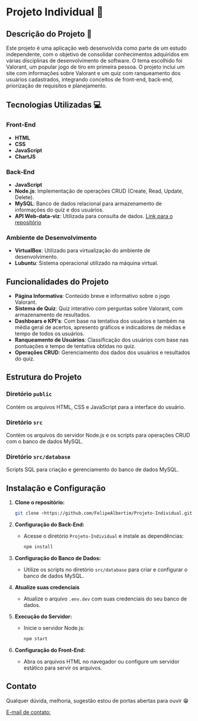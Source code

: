 # Projeto Individual 🔫

## Descrição do Projeto 📝

Este projeto é uma aplicação web desenvolvida como parte de um estudo independente, com o objetivo de consolidar conhecimentos adquiridos em várias disciplinas de desenvolvimento de software. O tema escolhido foi Valorant, um popular jogo de tiro em primeira pessoa. O projeto inclui um site com informações sobre Valorant e um quiz com ranqueamento dos usuários cadastrados, integrando conceitos de front-end, back-end, priorização de requisitos e planejamento.

## Tecnologias Utilizadas 💻

### Front-End 
- **HTML**
- **CSS**
- **JavaScript**
- **ChartJS**

### Back-End
- **JavaScript**
- **Node.js**: Implementação de operações CRUD (Create, Read, Update, Delete).
- **MySQL**: Banco de dados relacional para armazenamento de informações do quiz e dos usuários.
- **API Web-data-viz**: Utilizada para consulta de dados. [Link para o repositório](https://github.com/bandTec/web-data-viz/)

### Ambiente de Desenvolvimento
- **VirtualBox**: Utilizado para virtualização do ambiente de desenvolvimento.
- **Lubuntu**: Sistema operacional utilizado na máquina virtual.

## Funcionalidades do Projeto

- **Página Informativa**: Conteúdo breve e informativo sobre o jogo Valorant.
- **Sistema de Quiz**: Quiz interativo com perguntas sobre Valorant, com armazenamento de resultados.
- **Dashboars e KPI's**: Com base na tentativa dos usuários e também na média geral de acertos, apresento gráficos e indicadores de médias e tempo de todos os usuários.
- **Ranqueamento de Usuários**: Classificação dos usuários com base nas pontuações e tempo de tentativa obtidas no quiz.
- **Operações CRUD**: Gerenciamento dos dados dos usuários e resultados do quiz.

## Estrutura do Projeto

### Diretório `public`
Contém os arquivos HTML, CSS e JavaScript para a interface do usuário.

### Diretório `src`
Contém os arquivos do servidor Node.js e os scripts para operações CRUD com o banco de dados MySQL.

### Diretório `src/database`
Scripts SQL para criação e gerenciamento do banco de dados MySQL.

## Instalação e Configuração

1. **Clone o repositório:**
    ```bash
    git clone <https://github.com/FelipeAlbertim/Projeto-Individual.git>
    ```

2. **Configuração do Back-End:**
    - Acesse o diretório `Projeto-Individual` e instale as dependências:
      ```bash
      npm install
      ```

3. **Configuração do Banco de Dados:**
    - Utilize os scripts no diretório `src/database` para criar e configurar o banco de dados MySQL.

4. **Atualize suas credenciais**
    - Atualize o arquivo `.env.dev` com suas credenciais do seu banco de dados.

5. **Execução do Servidor:**
    - Inicie o servidor Node.js:
      ```bash
      npm start
      ```

6. **Configuração do Front-End:**
    - Abra os arquivos HTML no navegador ou configure um servidor estático para servir os arquivos.

## Contato

Qualquer dúvida, melhoria, sugestão estou de portas abertas para ouvir 😁

[E-mail de contato:](felipe.albertim@sptech.school)